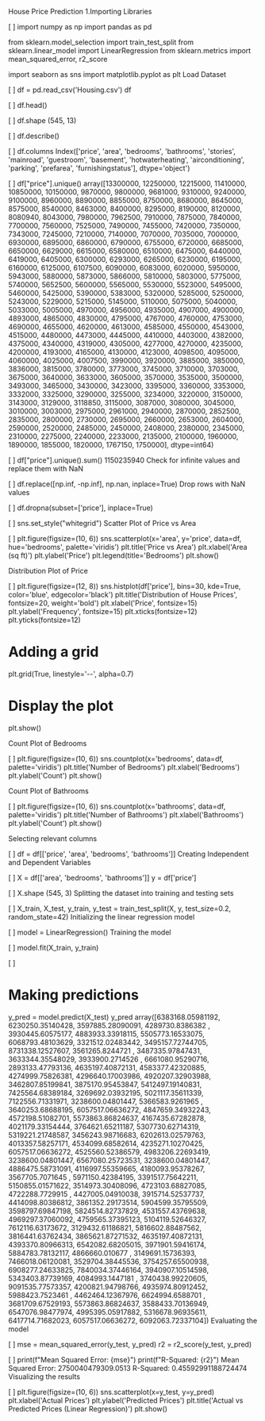 House Price Prediction
1.Importing Libraries

[ ]
import numpy as np
import pandas as pd

from sklearn.model_selection import train_test_split
from sklearn.linear_model import LinearRegression
from sklearn.metrics import mean_squared_error, r2_score

import seaborn as sns
import matplotlib.pyplot as plt
Load Dataset

[ ]
df = pd.read_csv('Housing.csv')
df


[ ]
df.head()


[ ]
df.shape
(545, 13)

[ ]
df.describe()


[ ]
df.columns
Index(['price', 'area', 'bedrooms', 'bathrooms', 'stories', 'mainroad',
       'guestroom', 'basement', 'hotwaterheating', 'airconditioning',
       'parking', 'prefarea', 'furnishingstatus'],
      dtype='object')

[ ]
df["price"].unique()
array([13300000, 12250000, 12215000, 11410000, 10850000, 10150000,
        9870000,  9800000,  9681000,  9310000,  9240000,  9100000,
        8960000,  8890000,  8855000,  8750000,  8680000,  8645000,
        8575000,  8540000,  8463000,  8400000,  8295000,  8190000,
        8120000,  8080940,  8043000,  7980000,  7962500,  7910000,
        7875000,  7840000,  7700000,  7560000,  7525000,  7490000,
        7455000,  7420000,  7350000,  7343000,  7245000,  7210000,
        7140000,  7070000,  7035000,  7000000,  6930000,  6895000,
        6860000,  6790000,  6755000,  6720000,  6685000,  6650000,
        6629000,  6615000,  6580000,  6510000,  6475000,  6440000,
        6419000,  6405000,  6300000,  6293000,  6265000,  6230000,
        6195000,  6160000,  6125000,  6107500,  6090000,  6083000,
        6020000,  5950000,  5943000,  5880000,  5873000,  5866000,
        5810000,  5803000,  5775000,  5740000,  5652500,  5600000,
        5565000,  5530000,  5523000,  5495000,  5460000,  5425000,
        5390000,  5383000,  5320000,  5285000,  5250000,  5243000,
        5229000,  5215000,  5145000,  5110000,  5075000,  5040000,
        5033000,  5005000,  4970000,  4956000,  4935000,  4907000,
        4900000,  4893000,  4865000,  4830000,  4795000,  4767000,
        4760000,  4753000,  4690000,  4655000,  4620000,  4613000,
        4585000,  4550000,  4543000,  4515000,  4480000,  4473000,
        4445000,  4410000,  4403000,  4382000,  4375000,  4340000,
        4319000,  4305000,  4277000,  4270000,  4235000,  4200000,
        4193000,  4165000,  4130000,  4123000,  4098500,  4095000,
        4060000,  4025000,  4007500,  3990000,  3920000,  3885000,
        3850000,  3836000,  3815000,  3780000,  3773000,  3745000,
        3710000,  3703000,  3675000,  3640000,  3633000,  3605000,
        3570000,  3535000,  3500000,  3493000,  3465000,  3430000,
        3423000,  3395000,  3360000,  3353000,  3332000,  3325000,
        3290000,  3255000,  3234000,  3220000,  3150000,  3143000,
        3129000,  3118850,  3115000,  3087000,  3080000,  3045000,
        3010000,  3003000,  2975000,  2961000,  2940000,  2870000,
        2852500,  2835000,  2800000,  2730000,  2695000,  2660000,
        2653000,  2604000,  2590000,  2520000,  2485000,  2450000,
        2408000,  2380000,  2345000,  2310000,  2275000,  2240000,
        2233000,  2135000,  2100000,  1960000,  1890000,  1855000,
        1820000,  1767150,  1750000], dtype=int64)

[ ]
df["price"].unique().sum()
1150235940
Check for infinite values and replace them with NaN

[ ]
df.replace([np.inf, -np.inf], np.nan, inplace=True)
Drop rows with NaN values

[ ]
df.dropna(subset=['price'], inplace=True)

[ ]
sns.set_style("whitegrid")
Scatter Plot of Price vs Area

[ ]
plt.figure(figsize=(10, 6))
sns.scatterplot(x='area', y='price', data=df, hue='bedrooms', palette='viridis')
plt.title('Price vs Area')
plt.xlabel('Area (sq ft)')
plt.ylabel('Price')
plt.legend(title='Bedrooms')
plt.show()

Distribution Plot of Price

[ ]
plt.figure(figsize=(12, 8))
sns.histplot(df['price'], bins=30, kde=True, color='blue', edgecolor='black')
plt.title('Distribution of House Prices', fontsize=20, weight='bold')
plt.xlabel('Price', fontsize=15)
plt.ylabel('Frequency', fontsize=15)
plt.xticks(fontsize=12)
plt.yticks(fontsize=12)

# Adding a grid
plt.grid(True, linestyle='--', alpha=0.7)

# Display the plot
plt.show()

Count Plot of Bedrooms

[ ]
plt.figure(figsize=(10, 6))
sns.countplot(x='bedrooms', data=df, palette='viridis')
plt.title('Number of Bedrooms')
plt.xlabel('Bedrooms')
plt.ylabel('Count')
plt.show()

Count Plot of Bathrooms

[ ]
plt.figure(figsize=(10, 6))
sns.countplot(x='bathrooms', data=df, palette='viridis')
plt.title('Number of Bathrooms')
plt.xlabel('Bathrooms')
plt.ylabel('Count')
plt.show()

Selecting relevant columns

[ ]
df = df[['price', 'area', 'bedrooms', 'bathrooms']]
Creating Independent and Dependent Variables

[ ]
X = df[['area', 'bedrooms', 'bathrooms']]
y = df['price']

[ ]
X.shape
(545, 3)
Splitting the dataset into training and testing sets

[ ]
X_train, X_test, y_train, y_test = train_test_split(X, y, test_size=0.2, random_state=42)
Initializing the linear regression model

[ ]
model = LinearRegression()
Training the model

[ ]
model.fit(X_train, y_train)


[ ]
# Making predictions

y_pred = model.predict(X_test)
y_pred
array([6383168.05981192, 6230250.35140428, 3597885.28090091,
       4289730.8386382 , 3930445.60575177, 4883933.33918115,
       5505773.16533075, 6068793.48103629, 3321512.02483442,
       3495157.72744705, 8731338.12527607, 3561265.8244721 ,
       3487335.97847431, 3633344.35548029, 3933900.2714526 ,
       6661080.95290716, 2893133.47793136, 4635197.40872131,
       4583377.42320885, 4274999.75826381, 4296640.17003986,
       4920207.32903988, 3462807.85199841, 3875170.95453847,
       5412497.19140831, 7425564.68389184, 3269692.03932195,
       5021117.35611339, 7122556.71331971, 3238600.04801447,
       5366583.9261965 , 3640253.68688195, 6057517.06636272,
       4847659.34932243, 4572198.51082701, 5573863.86824637,
       4167435.67282878, 4021179.33154444, 3764621.65211187,
       5307730.62714319, 5319221.21748587, 3456243.98716683,
       6202613.02579763, 4013357.58257171, 4534099.68582614,
       4235271.10270425, 6057517.06636272, 4525560.52386579,
       4983206.22693419, 3238600.04801447, 6567080.25723531,
       3238600.04801447, 4886475.58731091, 4116997.55359665,
       4180093.95378267, 3567705.7071645 , 5971150.42384195,
       3391517.75642211, 5150855.01571622, 3514973.30408096,
       4723103.68827085, 4722288.7729915 , 4427005.04910038,
       3915714.52537737, 4414098.80386812, 3861352.29173514,
       5904599.35795509, 3598797.69847198, 5824514.82737829,
       4531557.43769638, 4969297.37060092, 4759565.37395123,
       5104119.52646327, 7612116.63173672, 3129432.61186821,
       5816602.88487562, 3816441.63762434, 3865621.87271532,
       4635197.40872131, 4393370.80966313, 6542082.68205015,
       3971901.59416174, 5884783.78132117, 4866660.010677  ,
       3149691.15736393, 7466018.06120081, 3529704.38445536,
       3754257.65500938, 6908277.24633825, 7840034.37446164,
       3940907.10514598, 5343403.87739169, 4084993.1447181 ,
       3740438.99220605, 9091535.77573357, 4200821.94798766,
       4935974.80912452, 5988423.7523461 , 4462464.12367976,
       6624994.6588701 , 3681709.67529193, 5573863.86824637,
       3588433.70136949, 6547076.98477974, 4995395.05917882,
       5316678.96935611, 6417714.71682023, 6057517.06636272,
       6092063.72337104])
Evaluating the model

[ ]
mse = mean_squared_error(y_test, y_pred)
r2 = r2_score(y_test, y_pred)

[ ]
print(f"Mean Squared Error: {mse}")
print(f"R-Squared: {r2}")
Mean Squared Error: 2750040479309.0513
R-Squared: 0.45592991188724474
Visualizing the results

[ ]
plt.figure(figsize=(10, 6))
sns.scatterplot(x=y_test, y=y_pred)
plt.xlabel('Actual Prices')
plt.ylabel('Predicted Prices')
plt.title('Actual vs Predicted Prices (Linear Regression)')
plt.show()

